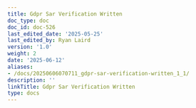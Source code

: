 ```yaml
---
title: Gdpr Sar Verification Written
doc_type: doc
doc_id: doc-526
last_edited_date: '2025-05-25'
last_edited_by: Ryan Laird
version: '1.0'
weight: 2
date: '2025-06-12'
aliases:
- /docs/20250606070711_gdpr-sar-verification-written_1_1/
description: ''
linkTitle: Gdpr Sar Verification Written
type: docs
---
```


